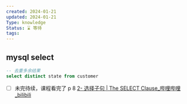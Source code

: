 ```yaml
---
created: 2024-01-21
updated: 2024-01-21
Type: knowledge
Status: ⌛️ 等待
tags:
---
```

## mysql select

```sql
-- 去重多余结果
select distinct state from customer
```
- [ ] 未完待续，课程看完了 p 8 [2- 选择子句 | The SELECT Clause\_哔哩哔哩\_bilibili](https://bilibili.com/video/BV1UE41147KC/?p=8&spm_id_from=pageDriver&vd_source=eb319c6e317591be75da0554d1d79e3a)
